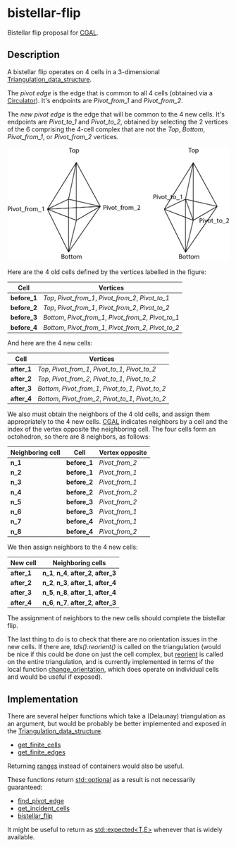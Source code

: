 # bistellar-flip

Bistellar flip proposal for [CGAL].

## Description

A bistellar flip operates on 4 cells in a 3-dimensional [Triangulation_data_structure].

The *pivot edge* is the edge that is common to all 4 cells (obtained via a [Circulator]).
It's endpoints are *Pivot_from_1* and *Pivot_from_2*.

The *new pivot edge* is the edge that will be common to the 4 new cells.
It's endpoints are *Pivot_to_1* and *Pivot_to_2*, obtained by selecting the 2 vertices
of the 6 comprising the 4-cell complex that are not the *Top*, *Bottom*, *Pivot_from_1*,
or *Pivot_from_2* vertices.

![bistellar flip](docs/bistellar-flip.png "bistellar flip")

Here are the 4 old cells defined by the vertices labelled in the figure:

| Cell         | Vertices                                               |
|--------------|--------------------------------------------------------|
| **before_1** | *Top*, *Pivot_from_1*, *Pivot_from_2*, *Pivot_to_1*    |
| **before_2** | *Top*, *Pivot_from_1*, *Pivot_from_2*, *Pivot_to_2*    |
| **before_3** | *Bottom*, *Pivot_from_1*, *Pivot_from_2*, *Pivot_to_1* |
| **before_4** | *Bottom*, *Pivot_from_1*, *Pivot_from_2*, *Pivot_to_2* |

And here are the 4 new cells:

| Cell         | Vertices                                             |
|--------------|------------------------------------------------------|
| **after_1**  | *Top*, *Pivot_from_1*, *Pivot_to_1*, *Pivot_to_2*    |
| **after_2**  | *Top*, *Pivot_from_2*, *Pivot_to_1*, *Pivot_to_2*    |
| **after_3**  | *Bottom*, *Pivot_from_1*, *Pivot_to_1*, *Pivot_to_2* |
| **after_4**  | *Bottom*, *Pivot_from_2*, *Pivot_to_1*, *Pivot_to_2* |

We also must obtain the neighbors of the 4 old cells, and assign them appropriately to the 4 new cells.
[CGAL] indicates neighbors by a cell and the index of the vertex opposite the neighboring cell.
The four cells form an octohedron, so there are 8 neighbors, as follows:

| Neighboring cell | Cell         | Vertex opposite |
|------------------|--------------|-----------------|
| **n_1**          | **before_1** | *Pivot_from_2*  |
| **n_2**          | **before_1** | *Pivot_from_1*  |
| **n_3**          | **before_2** | *Pivot_from_1*  |
| **n_4**          | **before_2** | *Pivot_from_2*  |
| **n_5**          | **before_3** | *Pivot_from_2*  |
| **n_6**          | **before_3** | *Pivot_from_1*  |
| **n_7**          | **before_4** | *Pivot_from_1*  |
| **n_8**          | **before_4** | *Pivot_from_2*  |

We then assign neighbors to the 4 new cells:

| New cell    | Neighboring cells                          |
|-------------|--------------------------------------------|
| **after_1** | **n_1**, **n_4**, **after_2**, **after_3** |
| **after_2** | **n_2**, **n_3**, **after_1**, **after_4** |
| **after_3** | **n_5**, **n_8**, **after_1**, **after_4** |
| **after_4** | **n_6**, **n_7**, **after_2**, **after_3** |

The assignment of neighbors to the new cells should complete the bistellar flip.

The last thing to do is to check that there are no orientation issues in the new cells.
If there are, *tds().reorient()* is called on the triangulation (would be nice if this
could be done on just the cell complex, but [reorient] is called on the entire triangulation,
and is currently implemented in terms of the local function [change_orientation], which does
operate on individual cells and would be useful if exposed).

## Implementation

There are several helper functions which take a (Delaunay) triangulation as an argument,
but would be probably be better implemented and exposed in the [Triangulation_data_structure].

- [get_finite_cells]
- [get_finite_edges]

Returning [ranges] instead of containers would also be useful.

These functions return [std::optional] as a result is not necessarily guaranteed:

- [find_pivot_edge]
- [get_incident_cells]
- [bistellar_flip]

It might be useful to return as [std::expected<T,E>] whenever that is widely available.

[CGAL]: https://www.cgal.org/
[Triangulation_data_structure]: https://doc.cgal.org/latest/TDS_3/index.html
[Circulator]: https://doc.cgal.org/latest/Circulator/classCirculator.html
[reorient]: https://doc.cgal.org/latest/TDS_3/classTriangulationDataStructure__3.html#af501f165455a2411543d6ec2542fea8d
[change_orientation]: https://github.com/CGAL/cgal/blob/8430d04539179f25fb8e716f99e19d28589beeda/TDS_3/include/CGAL/Triangulation_data_structure_3.h#L1666
[std::optional]: https://en.cppreference.com/w/cpp/utility/optional
[std::expected<T,E>]: https://en.cppreference.com/w/cpp/header/expected
[ranges]: https://en.cppreference.com/w/cpp/ranges
[find_pivot_edge]: https://github.com/acgetchell/bistellar-flip/blob/master/include/bistellar_flip.hpp#L72
[get_incident_cells]: https://github.com/acgetchell/bistellar-flip/blob/master/include/bistellar_flip.hpp#L125
[bistellar_flip]: https://github.com/acgetchell/bistellar-flip/blob/master/include/bistellar_flip.hpp#L167
[get_finite_cells]: https://github.com/acgetchell/bistellar-flip/blob/master/include/bistellar_flip.hpp#L39
[get_finite_edges]: https://github.com/acgetchell/bistellar-flip/blob/master/include/bistellar_flip.hpp#L54




